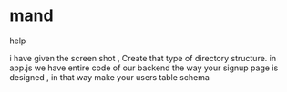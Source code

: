 # mand
help

i have given the screen shot , Create that type of directory structure.
in app.js we have entire code of our backend 
the way your signup page  is designed , in that way make your users table schema 
